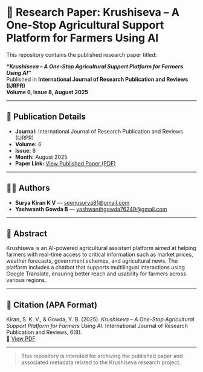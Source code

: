 # 📄 Research Paper: Krushiseva – A One-Stop Agricultural Support Platform for Farmers Using AI

This repository contains the published research paper titled:

**_“Krushiseva – A One-Stop Agricultural Support Platform for Farmers Using AI”_**  
Published in **International Journal of Research Publication and Reviews (IJRPR)**  
**Volume 6, Issue 8, August 2025**

---

## 🔗 Publication Details

- **Journal:** International Journal of Research Publication and Reviews (IJRPR)  
- **Volume:** 6  
- **Issue:** 8  
- **Month:** August 2025  
- **Paper Link:** [View Published Paper (PDF)](https://github.com/SuryaCodeCraft/IJRPR-Krushiseva-Paper/blob/main/Krushiseva-Research%20Paper%20Published.pdf)

---

## 🧑‍💻 Authors

- **Surya Kiran K V** — [seenusurya81@gmail.com](mailto:seenusurya81@gmail.com)  
- **Yashwanth Gowda B** — [yashwanthgowda76249@gmail.com](mailto:yashwanthgowda76249@gmail.com)

---

## 📝 Abstract

Krushiseva is an AI-powered agricultural assistant platform aimed at helping farmers with real-time access to critical information such as market prices, weather forecasts, government schemes, and agricultural news. The platform includes a chatbot that supports multilingual interactions using Google Translate, ensuring better reach and usability for farmers across various regions.

---

## 📌 Citation (APA Format)

Kiran, S. K. V., & Gowda, Y. B. (2025). *Krushiseva – A One-Stop Agricultural Support Platform for Farmers Using AI*. International Journal of Research Publication and Reviews, 6(8).  
🔗 [View PDF](https://github.com/SuryaCodeCraft/IJRPR-Krushiseva-Paper/blob/main/Krushiseva-Research%20Paper%20Published.pdf)

---

> This repository is intended for archiving the published paper and associated metadata related to the Krushiseva research project.
